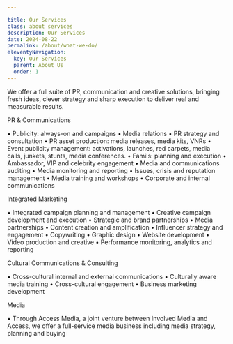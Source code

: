 ```yaml
---

title: Our Services
class: about services
description: Our Services
date: 2024-08-22
permalink: /about/what-we-do/
eleventyNavigation:
  key: Our Services
  parent: About Us
  order: 1
---
```


We offer a full suite of PR, communication and creative solutions, bringing fresh ideas, clever strategy and sharp execution to deliver real and measurable results.

PR & Communications

•	Publicity: always-on and campaigns
•	Media relations
•	PR strategy and consultation
•	PR asset production: media releases, media kits, VNRs
•	Event publicity management: activations, launches, red carpets, media calls, junkets, stunts, media conferences.
•	Famils: planning and execution
•	Ambassador, VIP and celebrity engagement
•	Media and communications auditing
•	Media monitoring and reporting
•	Issues, crisis and reputation management
•	Media training and workshops
•	Corporate and internal communications
 
Integrated Marketing

•	Integrated campaign planning and management
•	Creative campaign development and execution
•	Strategic and brand partnerships
•	Media partnerships
•	Content creation and amplification
•	Influencer strategy and engagement
•	Copywriting
•	Graphic design
•	Website development
•	Video production and creative
•	Performance monitoring, analytics and reporting

Cultural Communications & Consulting

•	Cross-cultural internal and external communications
•	Culturally aware media training
•	Cross-cultural engagement
•	Business marketing development 


Media

•	Through Access Media, a joint venture between Involved Media and Access, we offer a full-service media business including media strategy, planning and buying

